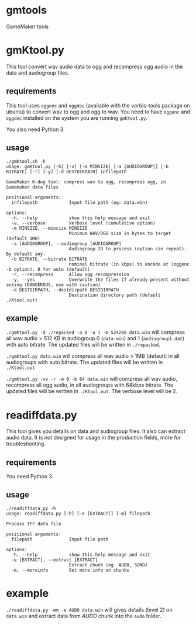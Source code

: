 # gmtools
GameMaker tools

# gmKtool.py

This tool convert wav audio data to ogg and recompress ogg audio in the data and audiogroup files.

## requirements

This tool uses `oggenc` and `oggdec` (available with the vorbis-tools package on ubuntu) to convert wav to ogg and ogg to wav. You need to have `oggenc` and `oggdec` installed on the system you are running `gmKtool.py`.

You also need Python 3.

## usage

```
./gmKtool.sh -h
usage: gmKtool.py [-h] [-v] [-m MINSIZE] [-a [AUDIOGROUP]] [-b BITRATE] [-r] [-y] [-d DESTDIRPATH] infilepath

GameMaker K-dog tool: compress wav to ogg, recompress ogg, in Gamemaker data files

positional arguments:
  infilepath            Input file path (eg: data.win)

options:
  -h, --help            show this help message and exit
  -v, --verbose         Verbose level (cumulative option)
  -m MINSIZE, --minsize MINSIZE
                        Minimum WAV/OGG size in bytes to target (default 1MB)
  -a [AUDIOGROUP], --audiogroup [AUDIOGROUP]
                        Audiogroup ID to process (option can repeat). By default any.
  -b BITRATE, --bitrate BITRATE
                        nominal bitrate (in kbps) to encode at (oggenc -b option). 0 for auto (default)
  -r, --recompress      Allow ogg recompression
  -y, --yes             Overwrite the files if already present without asking (DANGEROUS, use with caution)
  -d DESTDIRPATH, --destdirpath DESTDIRPATH
                        Destination directory path (default ./Ktool.out)
```

## example

`./gmKtool.py -d ./repacked -a 0 -a 1 -m 524288 data.win` will compress all wav audio > 512 KB in audiogroup 0 (`data.win`) and 1 (`audiogroup1.dat`) with auto bitrate. The updated files will be written in `./repacked`.

`./gmKtool.py data.win` will compress all wav audio > 1MB (default) in all audiogroups with auto bitrate. The updated files will be written in `./Ktool.out`

`./gmKtool.py -vv -r -m 0 -b 64 data.win` will compress all wav audio, recompress all ogg audio, in all audiogroups with 64kbps bitrate. The updated files will be written in `./Ktool.out`. The verbose level will be 2.

# readiffdata.py

This tool gives you details on data and audiogroup files. It also can extract audio data. It is not designed for usage in the production fields, more for troubleshooting.

## requirements

You need Python 3.

## usage

```
./readiffdata.py -h
usage: readiffdata.py [-h] [-e [EXTRACT]] [-m] filepath

Process IFF data file

positional arguments:
  filepath              Input file path

options:
  -h, --help            show this help message and exit
  -e [EXTRACT], --extract [EXTRACT]
                        Extract chunk (eg. AUDO, SOND)
  -m, --moreinfo        Get more info on chunks
  ```

  # example

  `./readiffdata.py -mm -e AUDO data.win` will gives details (level 2) on `data.win` and extract data from *AUDO* chunk into the `audo` folder.